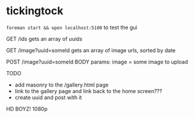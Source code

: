 tickingtock
===========

`foreman start && open localhost:5100` to test the gui

GET /ids
  gets an array of uuids

GET /image?uuid=someId
  gets an array of image urls, sorted by date

POST /image?uuid=someId
BODY params:
   image = some image to upload


TODO
  * add masonry to the /gallery.html page
  * link to the gallery page and link back to the home screen???
  * create uuid and post with it

HD BOYZ!
1080p
